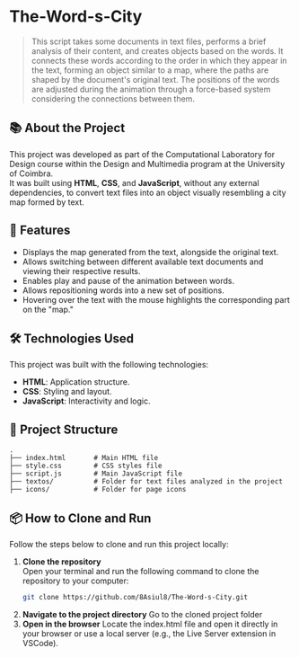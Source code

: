 # The-Word-s-City

> This script takes some documents in text files, performs a brief analysis of their content, and creates objects based on the words. It connects these words according to the order in which they appear in the text, forming an object similar to a map, where the paths are shaped by the document's original text. The positions of the words are adjusted during the animation through a force-based system considering the connections between them.

## 📚 About the Project

This project was developed as part of the Computational Laboratory for Design course within the Design and Multimedia program at the University of Coimbra.  
It was built using **HTML**, **CSS**, and **JavaScript**, without any external dependencies, to convert text files into an object visually resembling a city map formed by text.

## 🚀 Features

- Displays the map generated from the text, alongside the original text.
- Allows switching between different available text documents and viewing their respective results.
- Enables play and pause of the animation between words.
- Allows repositioning words into a new set of positions.
- Hovering over the text with the mouse highlights the corresponding part on the "map."

## 🛠️ Technologies Used

This project was built with the following technologies:

- **HTML**: Application structure.
- **CSS**: Styling and layout.
- **JavaScript**: Interactivity and logic.

## 📂 Project Structure

```plaintext
.
├── index.html       # Main HTML file
├── style.css        # CSS styles file
├── script.js        # Main JavaScript file
├── textos/          # Folder for text files analyzed in the project
├── icons/           # Folder for page icons
```

## 📦 How to Clone and Run

Follow the steps below to clone and run this project locally:

1. **Clone the repository**  
   Open your terminal and run the following command to clone the repository to your computer:
   ```bash
   git clone https://github.com/8Asiul8/The-Word-s-City.git
2. **Navigate to the project directory**
   Go to the cloned project folder
3. **Open in the browser**
   Locate the index.html file and open it directly in your browser or use a local server (e.g., the Live Server extension in VSCode).
